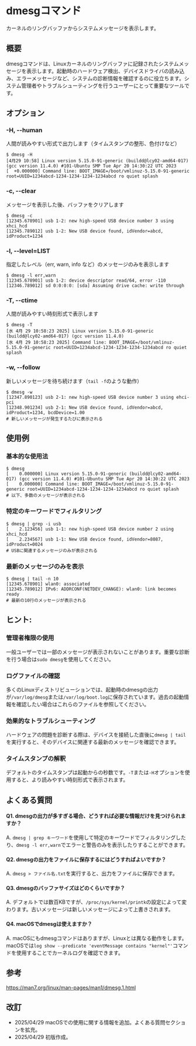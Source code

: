 # dmesgコマンド
カーネルのリングバッファからシステムメッセージを表示します。

## 概要
dmesgコマンドは、Linuxカーネルのリングバッファに記録されたシステムメッセージを表示します。起動時のハードウェア検出、デバイスドライバの読み込み、エラーメッセージなど、システムの診断情報を確認するのに役立ちます。システム管理者やトラブルシューティングを行うユーザーにとって重要なツールです。

## オプション
### **-H, --human**
人間が読みやすい形式で出力します（タイムスタンプの整形、色付けなど）
```console
$ dmesg -H
[4月29 10:58] Linux version 5.15.0-91-generic (buildd@lcy02-amd64-017) (gcc version 11.4.0) #101-Ubuntu SMP Tue Apr 20 14:30:22 UTC 2023
[  +0.000000] Command line: BOOT_IMAGE=/boot/vmlinuz-5.15.0-91-generic root=UUID=1234abcd-1234-1234-1234-1234abcd ro quiet splash
```

### **-c, --clear**
メッセージを表示した後、バッファをクリアします
```console
$ dmesg -c
[12345.678901] usb 1-2: new high-speed USB device number 3 using xhci_hcd
[12345.789012] usb 1-2: New USB device found, idVendor=abcd, idProduct=1234
```

### **-l, --level=LIST**
指定したレベル（err, warn, info など）のメッセージのみを表示します
```console
$ dmesg -l err,warn
[12345.678901] usb 1-2: device descriptor read/64, error -110
[12346.789012] sd 0:0:0:0: [sda] Assuming drive cache: write through
```

### **-T, --ctime**
人間が読みやすい時刻形式で表示します
```console
$ dmesg -T
[水 4月 29 10:58:23 2025] Linux version 5.15.0-91-generic (buildd@lcy02-amd64-017) (gcc version 11.4.0)
[水 4月 29 10:58:23 2025] Command line: BOOT_IMAGE=/boot/vmlinuz-5.15.0-91-generic root=UUID=1234abcd-1234-1234-1234-1234abcd ro quiet splash
```

### **-w, --follow**
新しいメッセージを待ち続けます（`tail -f`のような動作）
```console
$ dmesg -w
[12347.890123] usb 2-1: new high-speed USB device number 3 using ehci-pci
[12348.901234] usb 2-1: New USB device found, idVendor=abcd, idProduct=1234, bcdDevice=1.00
# 新しいメッセージが発生するたびに表示される
```

## 使用例
### 基本的な使用法
```console
$ dmesg
[    0.000000] Linux version 5.15.0-91-generic (buildd@lcy02-amd64-017) (gcc version 11.4.0) #101-Ubuntu SMP Tue Apr 20 14:30:22 UTC 2023
[    0.000000] Command line: BOOT_IMAGE=/boot/vmlinuz-5.15.0-91-generic root=UUID=1234abcd-1234-1234-1234-1234abcd ro quiet splash
# 以下、多数のメッセージが表示される
```

### 特定のキーワードでフィルタリング
```console
$ dmesg | grep -i usb
[    2.123456] usb 1-1: new high-speed USB device number 2 using xhci_hcd
[    2.234567] usb 1-1: New USB device found, idVendor=8087, idProduct=0024
# USBに関連するメッセージのみが表示される
```

### 最新のメッセージのみを表示
```console
$ dmesg | tail -n 10
[12345.678901] wlan0: associated
[12345.789012] IPv6: ADDRCONF(NETDEV_CHANGE): wlan0: link becomes ready
# 最新の10行のメッセージが表示される
```

## ヒント:
### 管理者権限の使用
一般ユーザーでは一部のメッセージが表示されないことがあります。重要な診断を行う場合は`sudo dmesg`を使用してください。

### ログファイルの確認
多くのLinuxディストリビューションでは、起動時のdmesgの出力が`/var/log/dmesg`または`/var/log/boot.log`に保存されています。過去の起動情報を確認したい場合はこれらのファイルを参照してください。

### 効果的なトラブルシューティング
ハードウェアの問題を診断する際は、デバイスを接続した直後に`dmesg | tail`を実行すると、そのデバイスに関連する最新のメッセージを確認できます。

### タイムスタンプの解釈
デフォルトのタイムスタンプは起動からの秒数です。`-T`または`-H`オプションを使用すると、より読みやすい時刻形式で表示されます。

## よくある質問
#### Q1. dmesgの出力が多すぎる場合、どうすれば必要な情報だけを見つけられますか？
A. `dmesg | grep キーワード`を使用して特定のキーワードでフィルタリングしたり、`dmesg -l err,warn`でエラーと警告のみを表示したりすることができます。

#### Q2. dmesgの出力をファイルに保存するにはどうすればよいですか？
A. `dmesg > ファイル名.txt`を実行すると、出力をファイルに保存できます。

#### Q3. dmesgのバッファサイズはどのくらいですか？
A. デフォルトでは数百KBですが、`/proc/sys/kernel/printk`の設定によって変わります。古いメッセージは新しいメッセージによって上書きされます。

#### Q4. macOSでdmesgは使えますか？
A. macOSにもdmesgコマンドはありますが、Linuxとは異なる動作をします。macOSでは`log show --predicate 'eventMessage contains "kernel"'`コマンドを使用することでカーネルログを確認できます。

## 参考
https://man7.org/linux/man-pages/man1/dmesg.1.html

## 改訂
- 2025/04/29 macOSでの使用に関する情報を追加。よくある質問セクションを拡充。
- 2025/04/29 初版作成。
